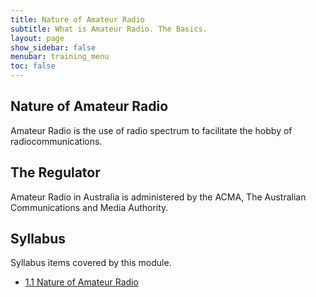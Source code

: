 ```yaml
---
title: Nature of Amateur Radio
subtitle: What is Amateur Radio. The Basics.
layout: page
show_sidebar: false
menubar: training_menu
toc: false
---
```


## Nature of Amateur Radio

Amateur Radio is the use of radio spectrum to facilitate the hobby of radiocommunications.

## The Regulator

Amateur Radio in Australia is administered by the ACMA, The Australian Communications and Media Authority.

## Syllabus

Syllabus items covered by this module.

- [1.1 Nature of Amateur Radio](../../syllabus/#13-allocation-of-frequency-bands)